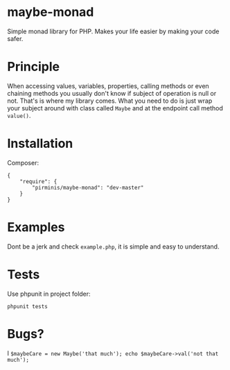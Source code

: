 maybe-monad
===========

Simple monad library for PHP. Makes your life easier by making your code safer.

# Principle
When accessing values, variables, properties, calling methods or even chaining methods you usually don't know if subject of operation is null or not. That's is where my library comes. What you need to do is just wrap your subject around with class called `Maybe` and at the endpoint call method `value()`.

# Installation
Composer:

```
{
    "require": {
        "pirminis/maybe-monad": "dev-master"
    }
}
```

# Examples
Dont be a jerk and check `example.php`, it is simple and easy to understand.

# Tests
Use phpunit in project folder:
```
phpunit tests
```

# Bugs?
I `$maybeCare = new Maybe('that much'); echo $maybeCare->val('not that much');`
